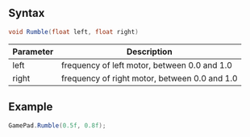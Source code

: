 ## Syntax

```csharp
void Rumble(float left, float right)
```

| Parameter | Description |
|---|---|
| left | frequency of left motor, between 0.0 and 1.0 |
| right | frequency of right motor, between 0.0 and 1.0 |

## Example

```csharp
GamePad.Rumble(0.5f, 0.8f);
```